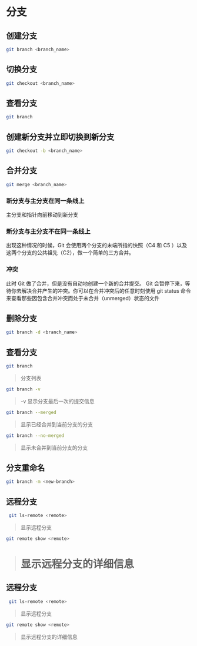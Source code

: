 # 分支

## 创建分支

```bash
git branch <branch_name>
```

## 切换分支

```bash
git checkout <branch_name>
```

## 查看分支

```bash
git branch
```

## 创建新分支并立即切换到新分支

```bash
git checkout -b <branch_name>
```

## 合并分支

```bash
git merge <branch_name>
```

### 新分支与主分支在同一条线上

主分支和指针向前移动到新分支

### 新分支与主分支不在同一条线上

出现这种情况的时候，Git 会使用两个分支的末端所指的快照（C4 和 C5 ）以及这两个分支的公共祖先（C2），做一个简单的三方合并。

### 冲突

此时 Git 做了合并，但是没有自动地创建一个新的合并提交。 Git 会暂停下来，等待你去解决合并产生的冲突。你可以在合并冲突后的任意时刻使用 git status 命令来查看那些因包含合并冲突而处于未合并（unmerged）状态的文件

## 删除分支

```bash
git branch -d <branch_name>
```

## 查看分支

```bash
git branch
```

> 分支列表

```bash
git branch -v
```

> -v 显示分支最后一次的提交信息

```bash
git branch --merged
```

> 显示已经合并到当前分支的分支

```bash
git branch --no-merged
```

> 显示未合并到当前分支的分支

## 分支重命名

```bash
git branch -m <new-branch>
```

## 远程分支

```bash
 git ls-remote <remote>
```

> 显示远程分支

```bash
git remote show <remote>
```

> # 显示远程分支的详细信息

## 远程分支

```bash
 git ls-remote <remote>
```

> 显示远程分支

```bash
git remote show <remote>
```

> 显示远程分支的详细信息
